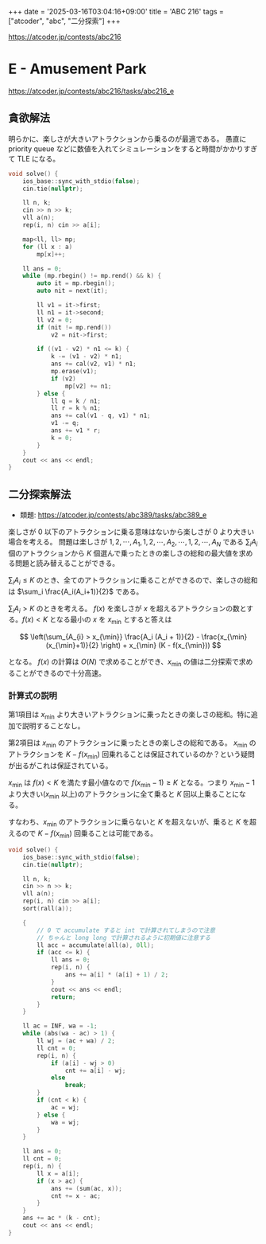 +++
date = '2025-03-16T03:04:16+09:00'
title = 'ABC 216'
tags = ["atcoder", "abc", "二分探索"]
+++

<https://atcoder.jp/contests/abc216>

# E - Amusement Park

<https://atcoder.jp/contests/abc216/tasks/abc216_e>

## 貪欲解法

明らかに、楽しさが大きいアトラクションから乗るのが最適である。
愚直に priority queue などに数値を入れてシミュレーションをすると時間がかかりすぎて TLE になる。

```cpp
void solve() {
    ios_base::sync_with_stdio(false);
    cin.tie(nullptr);

    ll n, k;
    cin >> n >> k;
    vll a(n);
    rep(i, n) cin >> a[i];

    map<ll, ll> mp;
    for (ll x : a)
        mp[x]++;

    ll ans = 0;
    while (mp.rbegin() != mp.rend() && k) {
        auto it = mp.rbegin();
        auto nit = next(it);

        ll v1 = it->first;
        ll n1 = it->second;
        ll v2 = 0;
        if (nit != mp.rend())
            v2 = nit->first;

        if ((v1 - v2) * n1 <= k) {
            k -= (v1 - v2) * n1;
            ans += cal(v2, v1) * n1;
            mp.erase(v1);
            if (v2)
                mp[v2] += n1;
        } else {
            ll q = k / n1;
            ll r = k % n1;
            ans += cal(v1 - q, v1) * n1;
            v1 -= q;
            ans += v1 * r;
            k = 0;
        }
    }
    cout << ans << endl;
}
```

## 二分探索解法

- 類題: <https://atcoder.jp/contests/abc389/tasks/abc389_e>

楽しさが 0 以下のアトラクションに乗る意味はないから楽しさが 0 より大きい場合を考える。
問題は楽しさが $1, 2, \cdots, A_1, 1, 2, \cdots, A_2, \cdots, 1,2, \cdots, A_N$ である $\sum_i A_i$ 個のアトラクションから $K$ 個選んで乗ったときの楽しさの総和の最大値を求める問題と読み替えることができる。

$\sum_i A_i \leq K$ のとき、全てのアトラクションに乗ることができるので、楽しさの総和は $\sum_i \frac{A_i(A_i+1)}{2}$ である。

$\sum_i A_i > K$ のときを考える。
$f(x)$ を楽しさが $x$ を超えるアトラクションの数とする。$f(x) < K$ となる最小の $x$ を $x_{\min}$ とすると答えは

$$
\left(\sum_{A_{i} > x_{\min}} \frac{A_i (A_i + 1)}{2} - \frac{x_{\min} (x_{\min}+1)}{2} \right) + x_{\min} (K - f(x_{\min}))
$$

となる。
$f(x)$ の計算は $O(N)$ で求めることができ、$x_{\min}$ の値は二分探索で求めることができるので十分高速。

### 計算式の説明

第1項目は $x_{\min}$ より大きいアトラクションに乗ったときの楽しさの総和。特に追加で説明することなし。

第2項目は $x_{\min}$ のアトラクションに乗ったときの楽しさの総和である。
$x_{\min}$ のアトラクションを $K-f(x_{\min})$ 回乗れることは保証されているのか？という疑問が出るがこれは保証されている。

$x_{\min}$ は $f(x) < K$ を満たす最小値なので $f(x_{\min}-1) \geq K$ となる。つまり $x_{\min}-1$ より大きい($x_{\min}$ 以上)のアトラクションに全て乗ると $K$ 回以上乗ることになる。

すなわち、$x_{\min}$ のアトラクションに乗らないと $K$ を超えないが、乗ると $K$ を超えるので $K-f(x_{\min})$ 回乗ることは可能である。

```cpp
void solve() {
    ios_base::sync_with_stdio(false);
    cin.tie(nullptr);

    ll n, k;
    cin >> n >> k;
    vll a(n);
    rep(i, n) cin >> a[i];
    sort(rall(a));

    {
        // 0 で accumulate すると int で計算されてしまうので注意
        // ちゃんと long long で計算されるように初期値に注意する
        ll acc = accumulate(all(a), 0ll);
        if (acc <= k) {
            ll ans = 0;
            rep(i, n) {
                ans += a[i] * (a[i] + 1) / 2;
            }
            cout << ans << endl;
            return;
        }
    }

    ll ac = INF, wa = -1;
    while (abs(wa - ac) > 1) {
        ll wj = (ac + wa) / 2;
        ll cnt = 0;
        rep(i, n) {
            if (a[i] - wj > 0)
                cnt += a[i] - wj;
            else
                break;
        }
        if (cnt < k) {
            ac = wj;
        } else {
            wa = wj;
        }
    }

    ll ans = 0;
    ll cnt = 0;
    rep(i, n) {
        ll x = a[i];
        if (x > ac) {
            ans += (sum(ac, x));
            cnt += x - ac;
        }
    }
    ans += ac * (k - cnt);
    cout << ans << endl;
}
```
